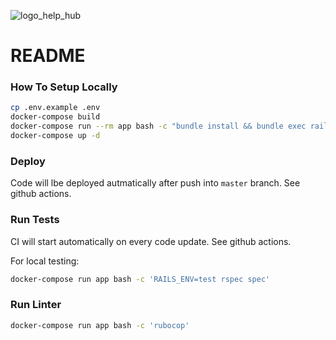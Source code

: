 ![logo_help_hub](https://user-images.githubusercontent.com/1070568/114272133-444cf780-9a2e-11eb-86de-6cf69ed1f5ca.png)

# README

### How To Setup Locally

```bash
cp .env.example .env
docker-compose build
docker-compose run --rm app bash -c "bundle install && bundle exec rails db:create db:migrate db:seed && yarn --check-files"
docker-compose up -d
```

### Deploy 

Code will lbe deployed autmatically after push into `master` branch. See github actions.

### Run Tests

CI will start automatically on every code update. See github actions.

For local testing:
```bash
docker-compose run app bash -c 'RAILS_ENV=test rspec spec'
```

### Run Linter

```bash
docker-compose run app bash -c 'rubocop'
```
